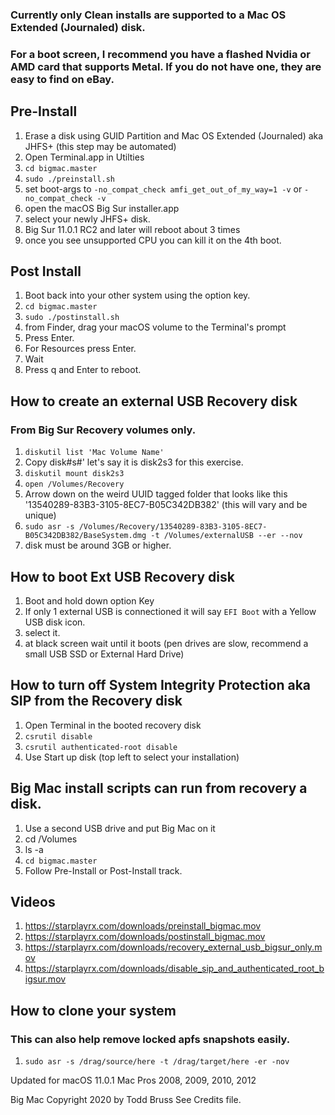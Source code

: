 
### Currently only Clean installs are supported to a Mac OS Extended (Journaled) disk.

### For a boot screen, I recommend you have a flashed Nvidia or AMD card that supports Metal. If you do not have one, they are easy to find on eBay.


## Pre-Install
1. Erase a disk using GUID Partition and Mac OS Extended (Journaled) aka JHFS+ (this step may be automated)
2. Open Terminal.app in Utilties 
3. `cd bigmac.master`
4. `sudo ./preinstall.sh`
5.  set boot-args to `-no_compat_check amfi_get_out_of_my_way=1 -v` or  `-no_compat_check -v`
6. open the macOS Big Sur installer.app
7. select your newly JHFS+ disk.
8. Big Sur 11.0.1 RC2 and later will reboot about 3 times
9. once you see unsupported CPU you can kill it on the 4th boot.


## Post Install
1. Boot back into your other system using the option key.
2. `cd bigmac.master`
3. `sudo ./postinstall.sh`
4. from Finder, drag your macOS volume to the Terminal's prompt
5. Press Enter.
6. For Resources press Enter.
7. Wait
8. Press q and Enter to reboot.


## How to create an external USB Recovery disk
### From Big Sur Recovery volumes only.
1. `diskutil list 'Mac Volume Name'`
2. Copy disk#s#' let's say it is disk2s3 for this exercise.
3. `diskutil mount disk2s3`
4. `open /Volumes/Recovery`
5. Arrow down on the weird UUID tagged folder that looks like this '13540289-83B3-3105-8EC7-B05C342DB382' (this will vary and be unique)
6. `sudo asr -s /Volumes/Recovery/13540289-83B3-3105-8EC7-B05C342DB382/BaseSystem.dmg -t /Volumes/externalUSB --er --nov`
7. disk must be around 3GB or higher.


## How to boot Ext USB Recovery disk
1. Boot and hold down option Key
2. If only 1 external USB is connectioned it will say `EFI Boot` with a Yellow USB disk icon.
3. select it. 
4. at black screen wait until it boots (pen drives are slow, recommend a small USB SSD or External Hard Drive)


## How to turn off System Integrity Protection aka SIP from the Recovery disk
1. Open Terminal in the booted recovery disk
2. `csrutil disable`
3. `csrutil authenticated-root disable`
4. Use Start up disk (top left to select your installation)


## Big Mac install scripts can run from recovery a disk.
1. Use a second USB drive and put Big Mac on it
2. cd /Volumes
3. ls -a
4. `cd bigmac.master`
5. Follow Pre-Install or Post-Install track.


## Videos
1. https://starplayrx.com/downloads/preinstall_bigmac.mov
2. https://starplayrx.com/downloads/postinstall_bigmac.mov
3. https://starplayrx.com/downloads/recovery_external_usb_bigsur_only.mov
4. https://starplayrx.com/downloads/disable_sip_and_authenticated_root_bigsur.mov


## How to clone your system 
### This can also help remove locked apfs snapshots easily.
1. `sudo asr -s /drag/source/here -t /drag/target/here -er -nov`


Updated for macOS 11.0.1
Mac Pros 2008, 2009, 2010, 2012

Big Mac Copyright 2020 by Todd Bruss
See Credits file.
